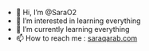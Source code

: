 - 👋 Hi, I’m @SaraO2
- 👀 I’m interested in learning everything 
- 🌱 I’m currently learning everything 
- 📫 How to reach me : [saraqarab.com](https:saraqarab.com)

<!---
SaraO2/SaraO2 is a ✨ special ✨ repository because its `README.md` (this file) appears on your GitHub profile.
You can click the Preview link to take a look at your changes.
--->
